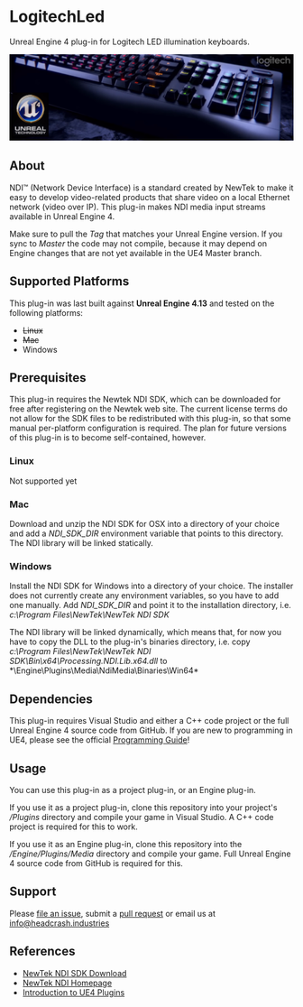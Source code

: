 # LogitechLed

Unreal Engine 4 plug-in for Logitech LED illumination keyboards.

![Logo](Docs/logo.png)


## About

NDI™ (Network Device Interface) is a standard created by NewTek to make it easy
to develop video-related products that share video on a local Ethernet network
(video over IP). This plug-in makes NDI media input streams available in Unreal
Engine 4.

Make sure to pull the *Tag* that matches your Unreal Engine version. If you sync
to *Master* the code may not compile, because it may depend on Engine changes
that are not yet available in the UE4 Master branch.


## Supported Platforms

This plug-in was last built against **Unreal Engine 4.13** and tested on the
following platforms:

- ~~Linux~~
- ~~Mac~~
- Windows


## Prerequisites

This plug-in requires the Newtek NDI SDK, which can be downloaded for free after
registering on the Newtek web site. The current license terms do not allow for
the SDK files to be redistributed with this plug-in, so that some manual
per-platform configuration is required. The plan for future versions of this
plug-in is to become self-contained, however.

### Linux

Not supported yet

### Mac

Download and unzip the NDI SDK for OSX into a directory of your choice and add
a *NDI_SDK_DIR* environment variable that points to this directory. The NDI
library will be linked statically.

### Windows

Install the NDI SDK for Windows into a directory of your choice. The installer
does not currently create any environment variables, so you have to add one
manually. Add *NDI_SDK_DIR* and point it to the installation directory,
i.e. *c:\Program Files\NewTek\NewTek NDI SDK*

The NDI library will be linked dynamically, which means that, for now you have
to copy the DLL to the plug-in's binaries directory, i.e. copy
*c:\Program Files\NewTek\NewTek NDI SDK\Bin\x64\Processing.NDI.Lib.x64.dll* to
*\Engine\Plugins\Media\NdiMedia\Binaries\Win64\*


## Dependencies

This plug-in requires Visual Studio and either a C++ code project or the full
Unreal Engine 4 source code from GitHub. If you are new to programming in UE4,
please see the official [Programming Guide](https://docs.unrealengine.com/latest/INT/Programming/index.html)! 


## Usage

You can use this plug-in as a project plug-in, or an Engine plug-in.

If you use it as a project plug-in, clone this repository into your project's
*/Plugins* directory and compile your game in Visual Studio. A C++ code project
is required for this to work.

If you use it as an Engine plug-in, clone this repository into the
*/Engine/Plugins/Media* directory and compile your game. Full Unreal Engine 4
source code from GitHub is required for this.


## Support

Please [file an issue](https://github.com/ue4plugins/NdiMedia/issues), submit a
[pull request](https://github.com/ue4plugins/NdiMedia/pulls?q=is%3Aopen+is%3Apr)
or email us at info@headcrash.industries


## References

* [NewTek NDI SDK Download](http://pages.newtek.com/NDI-Developers.html)
* [NewTek NDI Homepage](http://newtek.com/ndi.html)
* [Introduction to UE4 Plugins](https://wiki.unrealengine.com/An_Introduction_to_UE4_Plugins)
